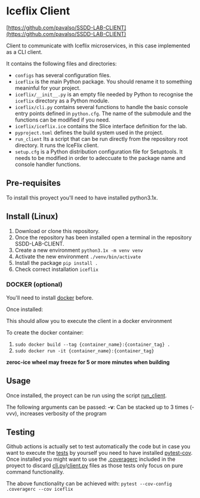 # Iceflix Client

[https://github.com/pavalso/SSDD-LAB-CLIENT](https://github.com/pavalso/SSDD-LAB-CLIENT)

Client to communicate with Iceflix microservices, in this case implemented as a CLI client.

It contains the following files and directories:

- `configs` has several configuration files.
- `iceflix` is the main Python package.
  You should rename it to something meaninful for your project.
- `iceflix/__init__.py` is an empty file needed by Python to
  recognise the `iceflix` directory as a Python module.
- `iceflix/cli.py` contains several functions to handle the basic console entry points
  defined in `python.cfg`.
  The name of the submodule and the functions can be modified if you need.
- `iceflix/iceflix.ice` contains the Slice interface definition for the lab.
- `pyproject.toml` defines the build system used in the project.
- `run_client` Its a script that can be run directly from the
  repository root directory. It runs the IceFlix client.
- `setup.cfg` is a Python distribution configuration file for Setuptools.
  It needs to be modified in order to adeccuate to the package name and
  console handler functions.

## Pre-requisites

To install this proyect you'll need to have installed python3.1x.

## Install (Linux)

1. Download or clone this repository.
2. Once the repository has been installed open a terminal in the repository SSDD-LAB-CLIENT.
3. Create a new environment `python3.1x -m venv venv`
4. Activate the new environment `./venv/bin/activate`
5. Install the package `pip install .`
6. Check correct installation `iceflix`

### DOCKER (optional)

You'll need to install [docker](https://docs.docker.com/engine/install/) before.

Once installed:

This should allow you to execute the client in a docker environment

To create the docker container:
  1. `sudo docker build --tag {container_name}:{container_tag} .`
  2. `sudo docker run -it {container_name}:{container_tag}`

**zeroc-ice wheel may freeze for 5 or more minutes when building**

## Usage

Once installed, the proyect can be run using the script [run_client](./run_client).

The following arguments can be passed:
**-v**: Can be stacked up to 3 times (-vvv), increases verbosity of the program

## Testing

Github actions is actually set to test automatically the code but in case you want to execute the [tests](tests/) by yourself you need to have installed [pytest-cov](https://pytest-cov.readthedocs.io/en/latest/).
Once installed you might want to use the [.coveragerc](tests/.coveragerc) included in the proyect to discard [cli.py](iceflix/cli.py)/[client.py](iceflix/client.py) files as those tests only focus on pure command functionality.

The above functionality can be achieved with: `pytest --cov-config .coveragerc --cov iceflix`
